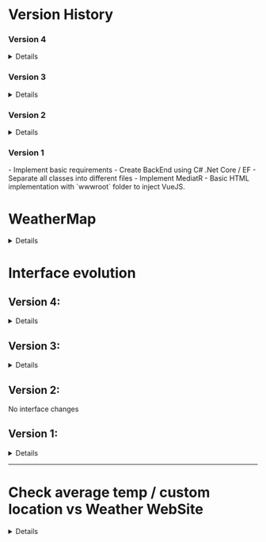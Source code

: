 # Version History

### Version 4

<details>
NPM Packages: 
- `vuex`: Manage a global state

New features in the FrontEnd:
- Avoid duplicates entries
- Allow delete items from the list
- Sort forecast results
</details>

### Version 3

<details>
NPM Packages: 
- `axios`: AJAX Library to fetch data from localhost
- `vue-fragment`: React.Fragment reapplication for Vue (To avoid create elements innecesary in the DOM)

Create `services` folder to manage the queries to the Server (BackEnd C#)
- Service: Main configurator
- ForecastWeather: Implement the method GET to request data from the backend (`BaseUrl/api/weatherforecast?location=[CUSTOM LOCATION]`)

VueJS:
- Split the code in VueJS Components.
- Added the `views` folder to maintain the "pages" of the application
- Added: A vue with the home content
- Added: Header of the App
- Added: Search Form
- Added: List with the result of the forecasts
- Added: Component to display the API result

General:
- Change general Icon located in the Browser's tab.
- Include a header into the app with a logo.
</details>

### Version 2

<details>
- Implement NodeJS / NPM / WebPack to implement VueJS and split the FrontEnd in components
</details>

### Version 1

</details>
- Implement basic requirements
- Create BackEnd using C# .Net Core / EF
- Separate all classes into different files
- Implement MediatR
- Basic HTML implementation with `wwwroot` folder to inject VueJS. 
</details>

# WeatherMap
<details>
Weather App - Created on C# API REST / Entity Framework / .Net Core

The display is using VueJS

Using the API provided at [http://openweathermap.org](http://openweathermap.org), write a C# program that determines the average daily temperature (in Fahrenheit, rounded to 2 decimal places), for the next 5 days in each of the following locations:

- Marlboro, MA
- San Diego, CA
- Cheyenne, WY
- Anchorage, AK
- Austin, TX
- Orlando, FL
- Seattle, WA
- Cleveland, OH
- Portland, ME
- Honolulu, HI

Additionally, indicate if there is any chance of precipitation on a given day by adding an '*' next to the date.

## Sample output:

_______________________
Marlboro, MA (01752)
_______________________
Date       Avg Temp(F)

3/8/2017   48.39 F

3/9/2017   40.03 F

3/10/2017  30.01 F

3/11/2017  16.64 F

3/12/2017* 11.71 F
</details>

# Interface evolution

## Version 4:
<details>
  
![ver4](https://i.imgur.com/YkrD0yC.gif)

</details>

## Version 3:
<details>
  
![ver3](https://i.imgur.com/EQKWPvb.gif)

</details>

## Version 2:
No interface changes

## Version 1:
<details>
  
![ver1](https://i.imgur.com/Z2DSwJL.gif)

</details>

---

# Check average temp / custom location vs Weather WebSite
<details>
  
## Intro
The calculation of the WebApi match with external [Weather Forecast](https://weather.com/weather/tenday/l/Heredia+Heredia+Costa+Rica?canonicalCityId=f100ca8c60d480d1dad0edf84f5d37b2732e16ab7cbccebbf9b628559710fd63)

### Explanation
![double-check](https://i.imgur.com/OzyfUYe.png)

### Full demo:
![demo-calculations](https://s3.us-west-2.amazonaws.com/secure.notion-static.com/d54fa229-f929-4505-88b6-65004cca987f/Demo_Calculations.gif?X-Amz-Algorithm=AWS4-HMAC-SHA256&X-Amz-Credential=AKIAT73L2G45O3KS52Y5%2F20201003%2Fus-west-2%2Fs3%2Faws4_request&X-Amz-Date=20201003T221445Z&X-Amz-Expires=86400&X-Amz-Signature=cfe0fd5ef60d94921122872a362ef4c235fdf0acae296c9fd3c7cb988f206158&X-Amz-SignedHeaders=host&response-content-disposition=filename%20%3D%22Demo_Calculations.gif%22)
</details>
